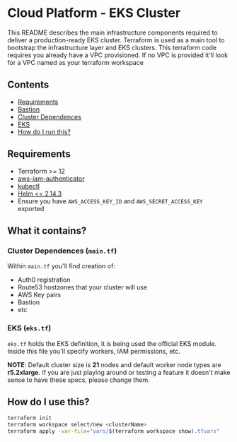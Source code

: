 # Cloud Platform - EKS Cluster

This README describes the main infrastructure components required to deliver a production-ready EKS cluster. Terraform is used as a main tool to bootstrap the infrastructure layer and EKS clusters. This terraform code requires you already have a VPC provisioned. If no VPC is provided it'll look for a VPC named as your terraform workspace 

## Contents

  - [Requirements](#Requirements)
  - [Bastion](#bastion)
  - [Cluster Dependences](#cluster-dependences)
  - [EKS](#eks)
  - [How do I run this?](#terraform-modules)

## Requirements

- Terraform >= 12
- [aws-iam-authenticator](https://docs.aws.amazon.com/eks/latest/userguide/install-aws-iam-authenticator.html)
- [kubectl](https://kubernetes.io/docs/tasks/tools/install-kubectl/)
- [Helm <= 2.14.3](https://github.com/helm/helm/releases/tag/v2.14.3) 
- Ensure you have `AWS_ACCESS_KEY_ID` and `AWS_SECRET_ACCESS_KEY` exported

## What it contains?

### Cluster Dependences (`main.tf`)

Within `main.tf` you'll find creation of:

- Auth0 registration
- Route53 hostzones that your cluster will use
- AWS Key pairs
- Bastion
- etc

### EKS (`eks.tf`)

`eks.tf` holds the EKS definition, it is being used the official EKS module. Inside this file you'll specify workers, IAM permissions, etc. 

**NOTE**: Default cluster size is **21** nodes and default worker node types are **r5.2xlarge**. If you are just playing around or testing a feature it doesn't make sense to have these specs, please change them.

## How do I use this?

```bash
terraform init
terraform workspace select/new <clusterName>
terraform apply -var-file="vars/$(terraform workspace show).tfvars"
```
